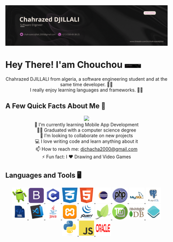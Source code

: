 
<div align="center">
<img width="" height = "" src="Hi.gif" alt="coverPage" />
</div>

<h1>
   Hey There! I'am Chouchou 
  <a target="_blank">
    <img src="https://github.com/Chahrazed-DJ/Chahrazed-DJ/blob/main/profile%20intro.gif" width="50px" />
  </a>
</h1>

<div size='50px' align="center">
Chahrazed DJILLALI from algeria, a software engineering student and at the same time developer. 🧑‍🎓
<br>
I really enjoy learning languages and frameworks. 👊😃
</div>
 
<h2 > A Few Quick Facts About Me 🌝 </h2>

<div align="center">
<img  src="https://media.giphy.com/media/paTz7UZbPfTZFRYnnB/giphy.gif" width="200" >
</div>
<div align="center">
   🌱 I’m currently learning Mobile App Development
   <br>
   🧑‍🎓 Graduated with a computer science degree
   <br>
   👯 I’m looking to collaborate on new projects
   <br>
   💻 I love writing code and learn anything about it
   <br>
   📫 How to reach me: <a href="https://mail.google.com"> djchacha2000@gmail.com</a>
   <br>
   ⚡ Fun fact: I ❤️ Drawing and Video Games
   <br>
</div>

<h2 > Languages and Tools 🖥️ </h2>
<div align="center">
      <a href="https://www.android.com"> <img src="./img/android.png" width="48" height="48" alt="android" /> </a>
      <a href="https://getbootstrap.com"> <img src="./img/bootstrap-plain.svg" width="48" height="48" alt="bootstrap" /> </a>
      <a href="https://fr.wikipedia.org/wiki/C_(langage)"> <img src="./img/c.png" width="48" height="48" alt="c" /> </a>
      <a href="https://www.devlab.io/technologies/css3#:~:text=CSS%20(abr%C3%A9viation%20de%20%22Cascading%20Style,en%20forme%20du%20site%20web.">
        <img src="./img/css3.png" width="48" height="48" alt="css3" /> </a>
      <a href="https://fr.wikipedia.org/wiki/HTML5">  <img src="./img/html.png" width="48" height="48" alt="html" /> </a>
      <a href="https://www.sonarlint.org/eclipse?gclid=CjwKCAjw6fyXBhBgEiwAhhiZsq-Bz6Mk2vmILtzQxGiOkRWM0EsAB6810zgNZ5VfncGhKDcw-oLtcRoCPxAQAvD_BwE">
        <img src="./img/eclipse.png" width="48" height="48" alt="eclipse" /> </a>
      <a href="https://www.php.net"> <img src="./img/php.png" width="48" height="48" alt="php" /> </a>
      <a href="https://www.phpmyadmin.net/">  <img src="./img/phpmyadmin.png" width="48" height="48" alt="phpmyadmin" /> </a>
      <a href="https://www.postgresql.org"> <img src="./img/postgresql.png" width="48" height="48" alt="postgresql" /> </a>
      <a href="https://www.oracle.com/database/sqldeveloper"> <img src="./img/sql-server.png" width="48" height="48" alt="sql-server" /> </a>
      <a href="https://code.visualstudio.com/"> <img src="./img/vscode.png" width="48" height="48" alt="vscode" /> </a>
      <a href="https://www.java.com/fr"><img src="./img/java.png" width="48" height="48" alt="java" /> </a>
      <a href="https://www.apachefriends.org/fr/index.html"> <img src="./img/xampp.png" width="48" height="48" alt="xampp" />  </a>
       <a href="https://jquery.com"> <img src="./img/jquery.png" width="48" height="48" alt="jquery" /></a>
      <a href="https://leafletjs.com"> <img src="./img/leaflet.png" width="48" height="48" alt="leaflet" /> </a>
      <a href="https://linuxmint.com"> <img src="./img/linux-mint.png" width="48" height="48" alt="linux-mint" /></a>
      <a href="https://www.mongodb.com/cloud/atlas/lp/try2?utm_source=google&utm_campaign=gs_footprint_row_search_core_brand_atlas_desktop&utm_term=mongodb&utm_medium=cpc_paid_search&utm_ad=e&utm_ad_campaign_id=12212624584&adgroup=115749713703&gclid=CjwKCAjw6fyXBhBgEiwAhhiZstlFNUtHY305uhi9b2Ce7WYJas9EzJD9ABJ8l5eIp1uRyoHewQutwBoCj5cQAvD_BwE">
        <img src="./img/mongo.png" width="48" height="48" alt=mongo" /> </a>
      <a href="https://openlayers.org"> <img src="./img/openlayers.png" width="48" height="48" alt="openlayers" /> </a>
      <a href="https://www.python.org"> <img src="./img/python-original.svg" width="48" height="48" alt="Python" /> </a>
      <a href="https://wewantcode.com/fr/course/js/js.html"> <img src="./img/javascript-original.svg" width="48" height="48" alt="JavaScript" /> </a>
      <a href="https://www.oracle.com"> <img src="./img/oracle.png" width="48" height="48" alt="oracle" /> </a>
</div>   

